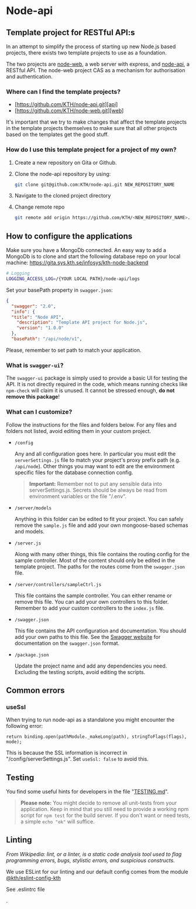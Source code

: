 # Node-api

## Template project for RESTful API:s

In an attempt to simplify the process of starting up new Node.js based projects, there exists two template projects to use as a foundation.

The two projects are [node-web][web], a web server with express, and [node-api][api], a RESTful API.
The node-web project CAS as a mechanism for authorisation and authentication.

### Where can I find the template projects?

- [https://github.com/KTH/node-api.git][api]
- [https://github.com/KTH/node-web.git][web]

It's important that we try to make changes that affect the template projects in the template projects themselves to make sure that all other projects based on the templates get the good stuff.

### How do I use this template project for a project of my own?

1. Create a new repository on Gita or Github.
2. Clone the node-api repository by using:

   ```sh
   git clone git@github.com:KTH/node-api.git NEW_REPOSITORY_NAME
   ```

3. Navigate to the cloned project directory

4. Change remote repo

   ```sh
   git remote add origin https://github.com/KTH/<NEW_REPOSITORY_NAME>.git
   ```

## How to configure the applications

Make sure you have a MongoDb connected. An easy way to add a MongoDb is to clone and start the following database repo on your local machine: https://gita.sys.kth.se/infosys/kth-node-backend

```sh
# Logging
LOGGING_ACCESS_LOG=/{YOUR LOCAL PATH}/node-api/logs
```

Set your basePath property in `swagger.json`:

```json
{
  "swagger": "2.0",
  "info": {
  "title": "Node API",
    "description": "Template API project for Node.js",
    "version": "1.0.0"
  },
  "basePath": "/api/node/v1",
```

Please, remember to set path to match your application.

### What is `swagger-ui`?

The `swagger-ui` package is simply used to provide a basic UI for testing the API. It is not directly required in the code, which means running checks like `npm-check` will claim it is unused. It cannot be stressed enough, **do not remove this package**!

### What can I customize?

Follow the instructions for the files and folders below. For any files and folders not listed, avoid editing them in your custom project.

- `/config`

  Any and all configuration goes here. In particular you must edit the `serverSettings.js` file to match your project's proxy prefix path (e.g. `/api/node`). Other things you may want to edit are the environment specific files for the database connection config.

  > **Important:**
  > Remember not to put any sensible data into serverSettings.js. Secrets should be always be read from environment variables or the file "/.env".

- `/server/models`

  Anything in this folder can be edited to fit your project. You can safely remove the `sample.js` file and add your own mongoose-based schemas and models.

- `/server.js`

  Along with many other things, this file contains the routing config for the sample controller. Most of the content should only be edited in the template project. The paths for the routes come from the `swagger.json` file.

- `/server/controllers/sampleCtrl.js`

  This file contains the sample controller. You can either rename or remove this file. You can add your own controllers to this folder. Remember to add your custom controllers to the `index.js` file.

- `/swagger.json`

  This file contains the API configuration and documentation. You should add your own paths to this file. See the [Swagger website](https://swagger.io/) for documentation on the `swagger.json` format.

- `/package.json`

  Update the project name and add any dependencies you need. Excluding the testing scripts, avoid editing the scripts.

## Common errors

### useSsl

When trying to run node-api as a standalone you might encounter the following error:

```
return binding.open(pathModule._makeLong(path), stringToFlags(flags), mode);
```

This is because the SSL information is incorrect in "/config/serverSettings.js". Set `useSsl: false` to avoid this.

## Testing

You find some useful hints for developers in the file "[TESTING.md](TESTING.md)".

> **Please note:**
> You might decide to remove all unit-tests from your application. Keep in mind that you still need to provide a working npm script for `npm test` for the build server. If you don't want or need tests, a simple `echo "ok"` will suffice.

## Linting

_From Wikipedia: lint, or a linter, is a static code analysis tool used to flag programming errors, bugs, stylistic errors, and suspicious constructs._

We use ESLint for our linting and our default config comes from the module [@kth/eslint-config-kth](https://github.com/KTH/eslint-config-kth)

See .eslintrc file

[api]: https://github.com/KTH/node-api
[web]: https://github.com/KTH/node-web
[swagger]: http://swagger.io/

.
